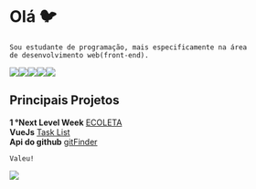 # Olá :bird:
    Sou estudante de programação, mais especificamente na área
    de desenvolvimento web(front-end).

<img src="https://img.icons8.com/color/48/000000/css3.png"/><img src="https://img.icons8.com/color/48/000000/html-5.png"/><img src="https://img.icons8.com/color/48/000000/javascript.png"/><img src="https://img.icons8.com/color/48/000000/vue-js.png"/><img src="https://img.icons8.com/color/48/000000/bootstrap.png"/>

## Principais Projetos

 **1 °Next  Level Week** [ECOLETA](https://github.com/sarahmelo/NLW) <br/>
 **VueJs** [Task List ](https://github.com/sarahmelo/vue-tutorial) <br/>
**Api do github** [gitFinder](https://github.com/sarahmelo/gitFinder) 

    Valeu!

[<img src="https://img.icons8.com/fluent/48/000000/linkedin.png"/>](https://www.linkedin.com/in/sarah-melo-95b231190/) 
